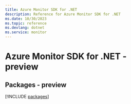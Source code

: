 ```yaml
---
title: Azure Monitor SDK for .NET
description: Reference for Azure Monitor SDK for .NET
ms.date: 10/30/2023
ms.topic: reference
ms.devlang: dotnet
ms.service: monitor
---
```

# Azure Monitor SDK for .NET - preview
## Packages - preview
[!INCLUDE [packages](monitor-index.md)]